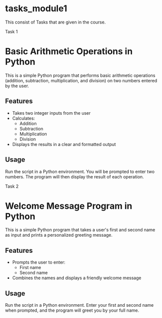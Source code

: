 # tasks_module1
This consist of Tasks that are given in the course. 

Task 1
# Basic Arithmetic Operations in Python

This is a simple Python program that performs basic arithmetic operations (addition, subtraction, multiplication, and division) on two numbers entered by the user.

## Features

- Takes two integer inputs from the user
- Calculates:
  - Addition
  - Subtraction
  - Multiplication
  - Division
- Displays the results in a clear and formatted output

## Usage

Run the script in a Python environment. You will be prompted to enter two numbers. The program will then display the result of each operation.

Task 2
# Welcome Message Program in Python

This is a simple Python program that takes a user's first and second name as input and prints a personalized greeting message.

## Features

- Prompts the user to enter:
  - First name
  - Second name
- Combines the names and displays a friendly welcome message

## Usage

Run the script in a Python environment. Enter your first and second name when prompted, and the program will greet you by your full name.
